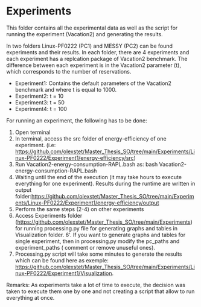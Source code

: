 # Experiments

This folder contains all the experimental data as well as the script for running the experiment (Vacation2) and generating the results. 

In two folders Linux-PF0222 (PC1) and MESSY (PC2) can be found experiments and their results.
In each folder, there are 4 experiments and each experiment has a replcation package of Vacation2 benchmark. 
The difference between each experiment is in the Vacation2 parameter (t), which corresponds to the number of reservations. 

- Experiment1: Contains the default parameters of the Vacation2 benchmark and where t is equal to 1000. 
- Experiment2: t = 10 
- Experiment3: t = 50 
- Experiment4: t = 100 

For running an experiment, the following has to be done: 

1. Open terminal 
2. In terminal, access the src folder of energy-efficiency of one experiment. (i.e: https://github.com/olexstet/Master_Thesis_SO/tree/main/Experiments/Linux-PF0222/Experiment1/energy-efficiency/src) 
3. Run Vacation2-energy-consumption-RAPL.bash as: bash Vacation2-energy-consumption-RAPL.bash
4. Waiting until the end of the execution (it may take hours to execute everything for one experiment). Results during the runtime are written in output folder:https://github.com/olexstet/Master_Thesis_SO/tree/main/Experiments/Linux-PF0222/Experiment1/energy-efficiency/output 
5. Perform the same steps (2-4) on other experiments 
6. Access Experiments folder (https://github.com/olexstet/Master_Thesis_SO/tree/main/Experiments) for running processing.py file for generating graphs and tables in Visualization folder.
6'. If you want to generate graphs and tables for single experiment, then in processing.py modify the pc_paths and experiment_paths ( comment or remove unuseful ones).
7. Processing.py script will take some minutes to generate the results which can be found here as exemple: https://github.com/olexstet/Master_Thesis_SO/tree/main/Experiments/Linux-PF0222/Experiment1/Visualization. 

Remarks: As experiments take a lot of time to execute, the decision was taken to execute them one by one and not creating a script that allow to run everything at once. 

